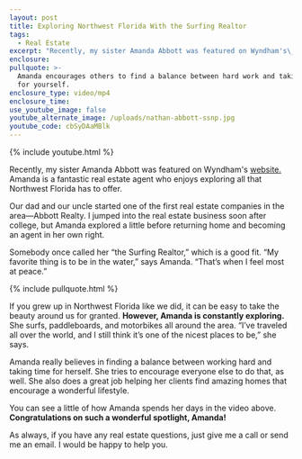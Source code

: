```yaml
---
layout: post
title: Exploring Northwest Florida With the Surfing Realtor
tags:
  - Real Estate
excerpt: "Recently, my sister Amanda Abbott was featured on Wyndham's\_website. Amanda is a fantastic real estate agent who enjoys exploring all that Northwest Florida has to offer."
enclosure:
pullquote: >-
  Amanda encourages others to find a balance between hard work and taking time
  for yourself.
enclosure_type: video/mp4
enclosure_time:
use_youtube_image: false
youtube_alternate_image: /uploads/nathan-abbott-ssnp.jpg
youtube_code: cbSyDAaMBlk
---
```



{% include youtube.html %}

Recently, my sister Amanda Abbott was featured on Wyndham's [website.](http://www.vacationdifferently.com/we-travel-for-adventure-a-locals-take-on-northwest-florida-adventure-part-1/) Amanda is a fantastic real estate agent who enjoys exploring all that Northwest Florida has to offer.

Our dad and our uncle started one of the first real estate companies in the area—Abbott Realty. I jumped into the real estate business soon after college, but Amanda explored a little before returning home and becoming an agent in her own right.

Somebody once called her “the Surfing Realtor,” which is a good fit. “My favorite thing is to be in the water,” says Amanda. “That’s when I feel most at peace.”

{% include pullquote.html %}

If you grew up in Northwest Florida like we did, it can be easy to take the beauty around us for granted. **However, Amanda is constantly exploring.** She surfs, paddleboards, and motorbikes all around the area. “I’ve traveled all over the world, and I still think it’s one of the nicest places to be,” she says.

Amanda really believes in finding a balance between working hard and taking time for herself. She tries to encourage everyone else to do that, as well. She also does a great job helping her clients find amazing homes that encourage a wonderful lifestyle.

You can see a little of how Amanda spends her days in the video above. **Congratulations on such a wonderful spotlight, Amanda!**

As always, if you have any real estate questions, just give me a call or send me an email. I would be happy to help you.